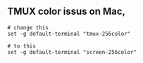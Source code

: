 ## TMUX color issus on Mac,

```
# change this
set -g default-terminal "tmux-256color"

# to this
set -g default-terminal "screen-256color"
```
